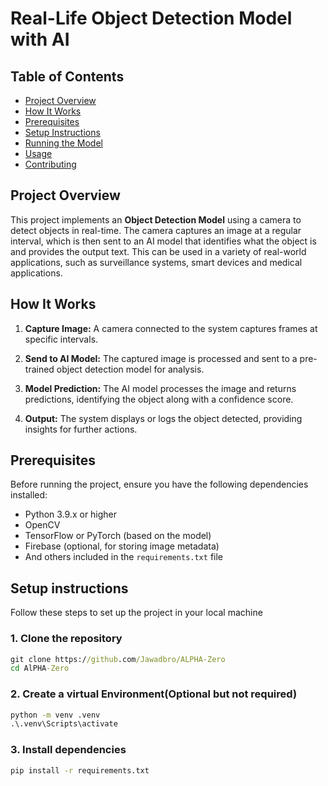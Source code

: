 # Real-Life Object Detection Model with AI

## Table of Contents
- [Project Overview](#project-overview)
- [How It Works](#how-it-works)
- [Prerequisites](#prerequisites)
- [Setup Instructions](#setup-instructions)
- [Running the Model](#running-the-model)
- [Usage](#usage)
- [Contributing](#contributing)

## Project Overview

This project implements an **Object Detection Model** using a camera to detect objects in real-time. The camera captures an image at a regular interval, which is then sent to an AI model that identifies what the object is and provides the output text. 
This can be used in a variety of real-world applications, such as surveillance systems, smart devices and medical applications.

## How It Works

1. **Capture Image:**
   A camera connected to the system captures frames at specific intervals.

2. **Send to AI Model:**
   The captured image is processed and sent to a pre-trained object detection model for analysis.

3. **Model Prediction:**
   The AI model processes the image and returns predictions, identifying the object along with a confidence score.

4. **Output:**
   The system displays or logs the object detected, providing insights for further actions.

## Prerequisites

Before running the project, ensure you have the following dependencies installed:

- Python 3.9.x or higher
- OpenCV
- TensorFlow or PyTorch (based on the model)
- Firebase (optional, for storing image metadata)
- And others included in the `requirements.txt` file


## Setup instructions

Follow these steps to set up the project in your local machine

### **1. Clone the repository**

```cmd
git clone https://github.com/Jawadbro/ALPHA-Zero
cd AlPHA-Zero
```

### **2. Create a virtual Environment(Optional but not required)**

```cmd
python -m venv .venv
.\.venv\Scripts\activate
```

### **3. Install dependencies**

```cmd
pip install -r requirements.txt
```